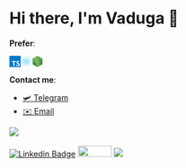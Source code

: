 # Hi there, I'm Vaduga 👋

__Prefer__:

<img align="left" alt="JavaScript" width="20px"
src="https://raw.githubusercontent.com/github/explore/80688e429a7d4ef2fca1e82350fe8e3517d3494d/topics/typescript/typescript.png" />
<img align="left" alt="React" width="20px" 
src="https://raw.githubusercontent.com/github/explore/80688e429a7d4ef2fca1e82350fe8e3517d3494d/topics/react/react.png" />
<img align="left" alt="Node.js" width="20px" 
src="https://raw.githubusercontent.com/github/explore/80688e429a7d4ef2fca1e82350fe8e3517d3494d/topics/nodejs/nodejs.png" />   
<br>
__Contact me__:

- [🛩 Telegram][telegram]
- [✉️ Email][email]

[![](https://img.shields.io/badge/Notion-000000?style=for-the-badge&logo=notion&logoColor=white)](https://www.notion.so/vaduga/React-js-Node-js-full-stack-developer-222873d19b4940458953c4c5f27ca2e1)

[![Linkedin Badge](https://img.shields.io/badge/-LinkedIn-0e76a8?style=flat-square&logo=Linkedin&logoColor=white)](https://www.linkedin.com/in/vaduga/)
<a href="https://ru.hexlet.io/u/vaduga " ><img align="" width="60px" height="20px" src="https://s3.eu-central-1.amazonaws.com/trengo/media/hc_logo_7mGzDWVpE2.png"/></a>
![](https://komarev.com/ghpvc/?username=vaduga)

[twitter]: https://twitter.com/vaduga
[linkedin]: https://linkedin.com/in/vaduga/
[telegram]: https://t.me/vaduga
[email]: mailto:arbitr38@gmail.com
[hexlet]: https://ru.hexlet.io/u/vaduga 


